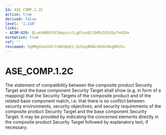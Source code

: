 ```yaml
---
Id: ASE_COMP.1.2C
active: true
derived: false
level: '1.210'
links:
- ACOM-029: QLumtWQbFhDlBwyznzlLgUlosQ1lOdRL5IhSDy7nOZ4=
normative: true
ref: ''
reviewed: 5q9MgXoeGSXlYzWGS0qE2-QzEoq9RBG1BVGCRegMXCE=
---
```


# ASE_COMP.1.2C

The statement of compatibility between the composite product Security Target and the base component Security Target shall show (e.g. in form of a mapping) that the Security Targets of the composite product and of the related base component match, i.e. that there is no conflict between security environments, security objectives, and security requirements of the composite product Security Target and the base component Security Target. It may be provided by indicating the concerned elements directly in the composite product Security Target followed by explanatory text, if necessary.